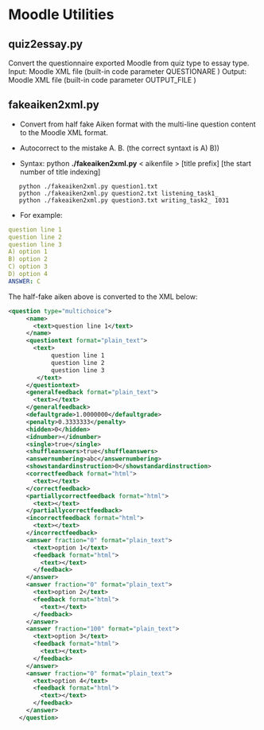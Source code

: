 # Moodle Utilities

## quiz2essay.py

Convert the questionnaire exported Moodle from quiz type to essay type.  
Input: Moodle XML file  (built-in code parameter QUESTIONARE )
Output: Moodle XML file (built-in code parameter OUTPUT_FILE )

## fakeaiken2xml.py

- Convert from half fake Aiken format with the multi-line question content to the Moodle XML format.
- Autocorrect to the mistake A.  B. (the correct syntaxt is A)  B))

- Syntax:
    python **./fakeaiken2xml.py** < aikenfile > [title prefix] [the start number of title indexing]

```dos
   python ./fakeaiken2xml.py question1.txt 
   python ./fakeaiken2xml.py question2.txt listening_task1_ 
   python ./fakeaiken2xml.py question3.txt writing_task2_ 1031
```
  
- For example:

```yml
question line 1
question line 2
question line 3
A) option 1
B) option 2
C) option 3
D) option 4
ANSWER: C
```

 The half-fake aiken above is converted to the XML below:

```xml
<question type="multichoice">          
     <name>          
       <text>question line 1</text>          
     </name>          
     <questiontext format="plain_text">          
       <text>
            question line 1
            question line 2
            question line 3
        </text>          
     </questiontext>          
     <generalfeedback format="plain_text">          
       <text></text>          
     </generalfeedback>          
     <defaultgrade>1.0000000</defaultgrade>          
     <penalty>0.3333333</penalty>          
     <hidden>0</hidden>          
     <idnumber></idnumber>          
     <single>true</single>          
     <shuffleanswers>true</shuffleanswers>          
     <answernumbering>abc</answernumbering>          
     <showstandardinstruction>0</showstandardinstruction>          
     <correctfeedback format="html">          
       <text></text>          
     </correctfeedback>          
     <partiallycorrectfeedback format="html">          
       <text></text>          
     </partiallycorrectfeedback>          
     <incorrectfeedback format="html">          
       <text></text>          
     </incorrectfeedback>          
     <answer fraction="0" format="plain_text">          
       <text>option 1</text>          
       <feedback format="html">          
         <text></text>          
       </feedback>          
     </answer>          
     <answer fraction="0" format="plain_text">          
       <text>option 2</text>          
       <feedback format="html">          
         <text></text>          
       </feedback>          
     </answer>          
     <answer fraction="100" format="plain_text">          
       <text>option 3</text>          
       <feedback format="html">          
         <text></text>          
       </feedback>          
     </answer>          
     <answer fraction="0" format="plain_text">          
       <text>option 4</text>          
       <feedback format="html">          
         <text></text>          
       </feedback>          
     </answer>          
   </question>   
```